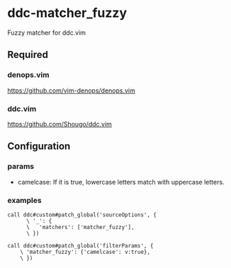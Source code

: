 # ddc-matcher_fuzzy
Fuzzy matcher for ddc.vim

## Required

### denops.vim
https://github.com/vim-denops/denops.vim

### ddc.vim
https://github.com/Shougo/ddc.vim

## Configuration
### params
- camelcase: If it is true, lowercase letters match with uppercase letters.

### examples
```vim
call ddc#custom#patch_global('sourceOptions', {
      \ '_': {
      \   'matchers': ['matcher_fuzzy'],
      \ })

call ddc#custom#patch_global('filterParams', {
    \ 'matcher_fuzzy': {'camelcase': v:true},
    \ })
```
